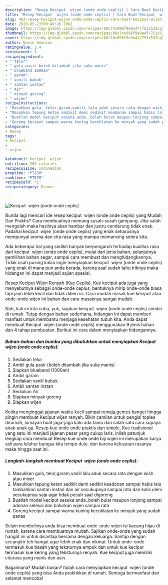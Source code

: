```yaml
---
description: "Resep Keciput  wijen (onde onde ceplis) | Cara Buat Keciput  wijen (onde onde ceplis) Yang Enak Banget"
title: "Resep Keciput  wijen (onde onde ceplis) | Cara Buat Keciput  wijen (onde onde ceplis) Yang Enak Banget"
slug: 463-resep-keciput-wijen-onde-onde-ceplis-cara-buat-keciput-wijen-onde-onde-ceplis-yang-enak-banget
date: 2020-05-23T00:49:26.796Z
image: https://img-global.cpcdn.com/recipes/b8c74c096f9e8a4f/751x532cq70/keciput-wijen-onde-onde-ceplis-foto-resep-utama.jpg
thumbnail: https://img-global.cpcdn.com/recipes/b8c74c096f9e8a4f/751x532cq70/keciput-wijen-onde-onde-ceplis-foto-resep-utama.jpg
cover: https://img-global.cpcdn.com/recipes/b8c74c096f9e8a4f/751x532cq70/keciput-wijen-onde-onde-ceplis-foto-resep-utama.jpg
author: Gavin Swanson
ratingvalue: 3.4
reviewcount: 3
recipeingredient:
- " telur"
- " gula pasir boleh ditambah jika suka manis"
- " blueband 1000an"
- " garam"
- " vanili bubuk"
- " santan instan"
- " Air"
- " minyak goreng"
- " wijen"
recipeinstructions:
- "Masukkan gula, telor,garam,vanili lalu aduk secara rata dengan wish atau mixer"
- "Masukkan tepung ketan sedikit demi sedikit keadonan sampai habis lalu tambahkan santan instan dan air secukupnya sampai rata dan kalis uleni secukupnya saja agar tidak pecah saat digoreng"
- "Buatlah model keciput sesuka anda..boleh bulat maupun lonjong sampai adonan selesai dan balurkan wijen sampai rata"
- "Goreng keciput sampai warna kuning kecoklatan ke minyak yang sudah panas"
categories:
- Resep
tags:
- keciput
- 
- wijen

katakunci: keciput  wijen 
nutrition: 263 calories
recipecuisine: Indonesian
preptime: "PT15M"
cooktime: "PT57M"
recipeyield: "1"
recipecategory: Dinner

---
```



![Keciput  wijen (onde onde ceplis)](https://img-global.cpcdn.com/recipes/b8c74c096f9e8a4f/751x532cq70/keciput-wijen-onde-onde-ceplis-foto-resep-utama.jpg)

Bunda lagi mencari ide resep keciput  wijen (onde onde ceplis) yang Mudah Dan Praktis? Cara membuatnya memang susah-susah gampang. Jika salah mengolah maka hasilnya akan hambar dan justru cenderung tidak enak. Padahal keciput  wijen (onde onde ceplis) yang enak seharusnya mempunyai aroma dan cita rasa yang mampu memancing selera kita.

Ada beberapa hal yang sedikit banyak berpengaruh terhadap kualitas rasa dari keciput  wijen (onde onde ceplis), mulai dari jenis bahan, selanjutnya pemilihan bahan segar, sampai cara membuat dan menghidangkannya. Tidak usah pusing kalau ingin menyiapkan keciput  wijen (onde onde ceplis) yang enak di mana pun anda berada, karena asal sudah tahu triknya maka hidangan ini dapat menjadi sajian spesial.

Resep Keciput Wijen Renyah (Kue Ceplis). Kue keciput ada juga yang menyebutnya sebagai onde-onde ceplus, bentuknya mirip onde-onde biasa tapi jauh lebih kecil dan tidak diberi isi. Cara mudah masak kue keciput atau onde-onde wijen ini bahan dan cara masaknya sangat mudah.


Nah, kali ini kita coba, yuk, siapkan keciput  wijen (onde onde ceplis) sendiri di rumah. Tetap dengan bahan sederhana, hidangan ini dapat memberi manfaat untuk membantu menjaga kesehatan tubuh kita. Anda dapat membuat Keciput  wijen (onde onde ceplis) menggunakan 9 jenis bahan dan 4 tahap pembuatan. Berikut ini cara dalam menyiapkan hidangannya.

<!--inarticleads1-->

##### Bahan-bahan dan bumbu yang dibutuhkan untuk menyiapkan Keciput  wijen (onde onde ceplis):

1. Sediakan  telur
1. Ambil  gula pasir (boleh ditambah jika suka manis)
1. Siapkan  blueband (1000an)
1. Ambil  garam
1. Sediakan  vanili bubuk
1. Ambil  santan instan
1. Sediakan  Air
1. Siapkan  minyak goreng
1. Siapkan  wijen


Ketika menginggat jajanan waktu kecil sampai remaja,gemes banget hingga pingin membuat Keciput wijen renyah. Bikin camilan untuk pengisi toples dirumah, lumayan buat jaga-jaga kalo ada tamu dan salah satu cara supaya anak-anak ga. Resep kue onde onde praktis dan simple, Kue tradisional yang satu ini menjadi jajanan pasar yang cukup laris. Inilah petunjuk lengkap cara membuat Resep kue onde onde biji wijen ini merupakan karya asli para leluhur bangsa kita tempo dulu. dan karena kelezatan rasanya maka hingga saat ini. 

<!--inarticleads2-->

##### Langkah-langkah membuat Keciput  wijen (onde onde ceplis):

1. Masukkan gula, telor,garam,vanili lalu aduk secara rata dengan wish atau mixer
1. Masukkan tepung ketan sedikit demi sedikit keadonan sampai habis lalu tambahkan santan instan dan air secukupnya sampai rata dan kalis uleni secukupnya saja agar tidak pecah saat digoreng
1. Buatlah model keciput sesuka anda..boleh bulat maupun lonjong sampai adonan selesai dan balurkan wijen sampai rata
1. Goreng keciput sampai warna kuning kecoklatan ke minyak yang sudah panas


Selain membelinya anda bisa membuat onde-onde wijen isi kacang hijau di rumah, karena cara membuatnya mudah. Sajikan onde-onde yang sudah hangat ini untuk disantap bersama dengan keluarga. Santap dengan secangkir teh hangat agar lebih enak dan nikmat. Untuk onde-onde termasuk kue basah yang teksturnya empuk dan untuk kue keciput termasuk kue kering yang teksturnya renyah. Kue keciput juga memiliki citarasa yang manis dan asin. 

Bagaimana? Mudah bukan? Itulah cara menyiapkan keciput  wijen (onde onde ceplis) yang bisa Anda praktikkan di rumah. Semoga bermanfaat dan selamat mencoba!
